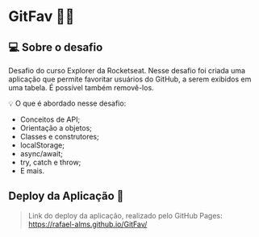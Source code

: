# GitFav 👨‍💻

## 💻 Sobre o desafio

Desafio do curso Explorer da Rocketseat. Nesse desafio foi criada uma aplicação que permite favoritar usuários do GitHub, a serem exibidos em uma tabela. É possível também removê-los.

<aside>
💡 O que é abordado nesse desafio:

- Conceitos de API;
- Orientação a objetos;
- Classes e construtores;
- localStorage;
- async/await;
- try, catch e throw;
- E mais.

</aside>

## Deploy da Aplicação :dash:

> Link do deploy da aplicação, realizado pelo GitHub Pages: https://rafael-alms.github.io/GitFav/